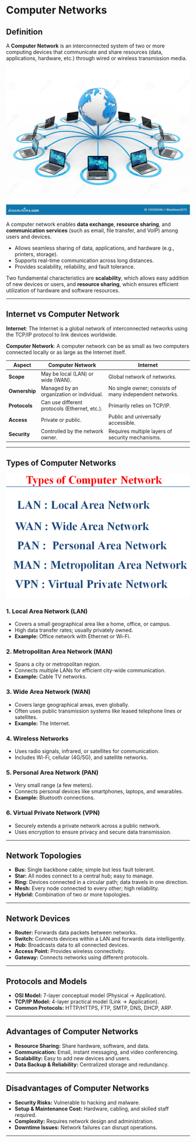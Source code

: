 # Computer Networks

## Definition

A **Computer Network** is an interconnected system of two or more computing devices that communicate and share resources (data, applications, hardware, etc.) through wired or wireless transmission media.

![Computer Network](images/ComputerNetworks.webp)

A computer network enables **data exchange**, **resource sharing**, and **communication services** (such as email, file transfer, and VoIP) among users and devices.

- Allows seamless sharing of data, applications, and hardware (e.g., printers, storage).
- Supports real-time communication across long distances.
- Provides scalability, reliability, and fault tolerance.

Two fundamental characteristics are **scalability**, which allows easy addition of new devices or users, and **resource sharing**, which ensures efficient utilization of hardware and software resources.

---

## Internet vs Computer Network

**Internet**: The Internet is a global network of interconnected networks using the TCP/IP protocol to link devices worldwide.

**Computer Network**: A computer network can be as small as two computers connected locally or as large as the Internet itself.

| Aspect         | Computer Network                                | Internet                                               |
|----------------|-------------------------------------------------|--------------------------------------------------------|
| **Scope**      | May be local (LAN) or wide (WAN).               | Global network of networks.                            |
| **Ownership**  | Managed by an organization or individual.       | No single owner; consists of many independent networks. |
| **Protocols**  | Can use different protocols (Ethernet, etc.).   | Primarily relies on TCP/IP.                            |
| **Access**     | Private or public.                              | Public and universally accessible.                     |
| **Security**   | Controlled by the network owner.                | Requires multiple layers of security mechanisms.        |

---

## Types of Computer Networks

![Types of Networks](images/networks_type.png)

### 1. Local Area Network (LAN)
- Covers a small geographical area like a home, office, or campus.
- High data transfer rates; usually privately owned.
- **Example:** Office network with Ethernet or Wi-Fi.

### 2. Metropolitan Area Network (MAN)
- Spans a city or metropolitan region.
- Connects multiple LANs for efficient city-wide communication.
- **Example:** Cable TV networks.

### 3. Wide Area Network (WAN)
- Covers large geographical areas, even globally.
- Often uses public transmission systems like leased telephone lines or satellites.
- **Example:** The Internet.

### 4. Wireless Networks
- Uses radio signals, infrared, or satellites for communication.
- Includes Wi-Fi, cellular (4G/5G), and satellite networks.

### 5. Personal Area Network (PAN)
- Very small range (a few meters).
- Connects personal devices like smartphones, laptops, and wearables.
- **Example:** Bluetooth connections.

### 6. Virtual Private Network (VPN)
- Securely extends a private network across a public network.
- Uses encryption to ensure privacy and secure data transmission.

---

## Network Topologies

- **Bus:** Single backbone cable; simple but less fault tolerant.  
- **Star:** All nodes connect to a central hub; easy to manage.  
- **Ring:** Devices connected in a circular path; data travels in one direction.  
- **Mesh:** Every node connected to every other; high reliability.  
- **Hybrid:** Combination of two or more topologies.

---

## Network Devices

- **Router:** Forwards data packets between networks.
- **Switch:** Connects devices within a LAN and forwards data intelligently.
- **Hub:** Broadcasts data to all connected devices.
- **Access Point:** Provides wireless connectivity.
- **Gateway:** Connects networks using different protocols.

---

## Protocols and Models

- **OSI Model:** 7-layer conceptual model (Physical → Application).  
- **TCP/IP Model:** 4-layer practical model (Link → Application).  
- **Common Protocols:** HTTP/HTTPS, FTP, SMTP, DNS, DHCP, ARP.

---

## Advantages of Computer Networks

- **Resource Sharing:** Share hardware, software, and data.
- **Communication:** Email, instant messaging, and video conferencing.
- **Scalability:** Easy to add new devices and users.
- **Data Backup & Reliability:** Centralized storage and redundancy.

---

## Disadvantages of Computer Networks

- **Security Risks:** Vulnerable to hacking and malware.
- **Setup & Maintenance Cost:** Hardware, cabling, and skilled staff required.
- **Complexity:** Requires network design and administration.
- **Downtime Issues:** Network failures can disrupt operations.

---
